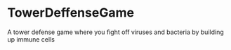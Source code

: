 # TowerDeffenseGame

A tower defense game where you fight off viruses and bacteria by building up immune cells
